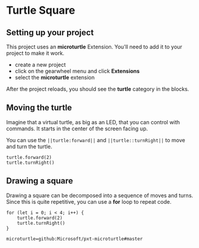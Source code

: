 # Turtle Square

## Setting up your project

This project uses an **microturtle** Extension. You'll need to add it to your project to make it work.

* create a new project
* click on the gearwheel menu and click **Extensions**
* select the **microturtle** extension

After the project reloads, you should see the **turtle** category in the blocks.

## Moving the turtle

Imagine that a virtual turtle, as big as an LED, that you can control with commands. It starts in the center of the screen facing up.

You can use the ``||turtle:forward||`` and ``||turtle::turnRight||`` to move and turn the turtle.

```blocks
turtle.forward(2)
turtle.turnRight()
```

## Drawing a square

Drawing a square can be decomposed into a sequence of moves and turns. Since this is quite repetitive, you can use a **for** loop to repeat code.

```blocks
for (let i = 0; i < 4; i++) {
    turtle.forward(2)
    turtle.turnRight()
}
```

```package
microturtle=github:Microsoft/pxt-microturtle#master
```
